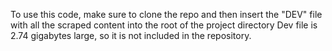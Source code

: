 To use this code, make sure to clone the repo and then insert the "DEV" file with all the scraped content into the root of the project directory
Dev file is 2.74 gigabytes large, so it is not included in the repository.
